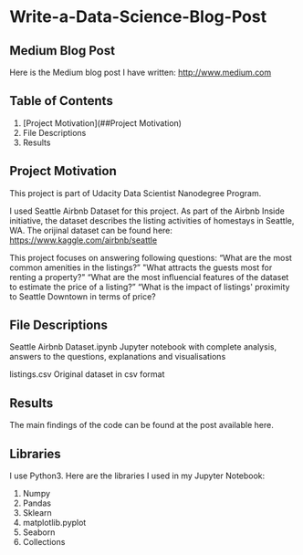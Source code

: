 # Write-a-Data-Science-Blog-Post

## Medium Blog Post
Here is the Medium blog post I have written: http://www.medium.com


## Table of Contents
1. [Project Motivation](##Project Motivation)
2. File Descriptions
3. Results


## Project Motivation
This project is part of Udacity Data Scientist Nanodegree Program.

I used Seattle Airbnb Dataset for this project. As part of the Airbnb Inside initiative, the dataset describes the listing activities of homestays in Seattle, WA. The orijinal dataset can be found here: https://www.kaggle.com/airbnb/seattle

This project focuses on answering following questions: “What are the most common amenities in the listings?” "What attracts the guests most for renting a property?" “What are the most influencial features of the dataset to estimate the price of a listing?” “What is the impact of listings' proximity to Seattle Downtown in terms of price?

## File Descriptions
Seattle Airbnb Dataset.ipynb Jupyter notebook with complete analysis, answers to the questions, explanations and visualisations

listings.csv Original dataset in csv format

## Results
The main findings of the code can be found at the post available here.

## Libraries
I use Python3. Here are the libraries I used in my Jupyter Notebook:

1. Numpy
2. Pandas
3. Sklearn
4. matplotlib.pyplot
5. Seaborn
6. Collections

